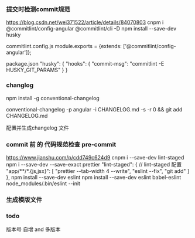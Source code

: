 ### 提交时检测commit规范
https://blog.csdn.net/wei371522/article/details/84070803
cnpm i @commitlint/config-angular @commitlint/cli -D
npm install --save-dev husky

commitlint.config.js
module.exports = {extends: ['@commitlint/config-angular']};

package.json
 "husky": {
    "hooks": {
      "commit-msg": "commitlint -E HUSKY_GIT_PARAMS"
    }
  }

### changlog
 npm install -g conventional-changelog

 conventional-changelog -p angular -i CHANGELOG.md -s -r 0 && git add CHANGELOG.md

 配置并生成changelog 文件

### commit 前 的 代码规范检查 pre-commit
https://www.jianshu.com/p/cdd749c624d9
cnpm i --save-dev  lint-staged
npm i --save-dev --save-exact prettier
 "lint-staged": {   // lint-staged 配置
        "app/**/*.{js,jsx}": [
            "prettier --tab-width 4 --write",
            "eslint --fix",
            "git add"
        ]
    },
npm install --save-dev eslint
npm install --save-dev eslint babel-eslint
node_modules/.bin/eslint --init
### 生成模版文件

 ### todo
 版本号 自增 and 多版本